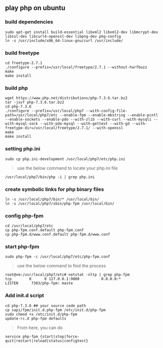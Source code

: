 ## play php on ubuntu
### build dependencies

    sudo apt-get install build-essential libxml2 libxml2-dev libmcrypt-dev libssl-dev libcurl4-openssl-dev libpng-dev pkg-config  
    ln -s /usr/include/x86_64-linux-gnu/curl /usr/include/  


### build freetype
    cd freetype-2.7.1
    ./configure --prefix=/usr/local/freetype/2.7.1 --without-harfbuzz
    make
    make install


### build php 
    wget https://www.php.net/distributions/php-7.3.6.tar.bz2
    tar -jxvf php-7.3.6.tar.bz2
    cd php-7.3.6
    ./configure --prefix=/usr/local/php7 --with-config-file-path=/usr/local/php7/etc --enable-fpm --enable-mbstring --enable-pcntl  --enable-sockets --enable-pdo --with-zlib --with-curl --with-mysqli --with-mysql-sock --with-pdo-mysql --with-gettext --with-gd --with-freetype-dir=/usr/local/freetype/2.7.1/ --with-openssl
    make
    make install


### setting php.ini
    sudo cp php.ini-development /usr/local/php7/etc/php.ini

> use the below command to locate your php.ini file  

    /usr/local/php7/bin/php -i | grep php.ini


### create symbolic links for php binary files
    ln -s /usr/local/php7/bin/* /usr/local/bin/
    ln -s /usr/local/php7/sbin/php-fpm /usr/local/bin/


### config php-fpm 
    cd /usr/local/php7/etc  
    cp php-fpm.conf.default php-fpm.conf  
    cp php-fpm.d/www.conf.default php-fpm.d/www.conf  


### start php-fpm
    sudo php-fpm -c /usr/local/php7/etc/php-fpm.conf

> use the below command to find the process 

    root@vm:/usr/local/php7/etc# netstat -nltp | grep php-fpm
    tcp        0      0 127.0.0.1:9000          0.0.0.0:*               LISTEN      7383/php-fpm: maste 


### Add init.d script
    cd php-7.3.6 ## your source code path
    cp sapi/fpm/init.d.php-fpm /etc/init.d/php-fpm
    sudo chmod +x /etc/init.d/php-fpm
    update-rc.d php-fpm defaults
    
> From here, you can do
  
    service php-fpm {start|stop|force-quit|restart|reload|status|configtest}



